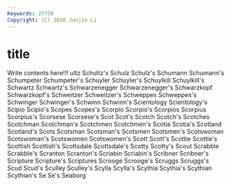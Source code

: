 ```yaml
---
Keywords: 27770
Copyright: (C) 2020 Junjie Li
---
```


# title

Write contents here!!!
ultz 
Schultz's 
Schulz 
Schulz's 
Schumann 
Schumann's
Schumpeter 
Schumpeter's 
Schuyler 
Schuyler's 
Schuylkill 
Schuylkill's 
Schwartz 
Schwartz's 
Schwarzenegger 
Schwarzenegger's
Schwarzkopf 
Schwarzkopf's 
Schweitzer 
Schweitzer's 
Schweppes 
Schweppes's 
Schwinger 
Schwinger's 
Schwinn 
Schwinn's
Scientology 
Scientology's 
Scipio 
Scipio's 
Scopes 
Scopes's 
Scorpio 
Scorpio's 
Scorpios 
Scorpius
Scorpius's 
Scorsese 
Scorsese's 
Scot 
Scot's 
Scotch 
Scotch's 
Scotches 
Scotchman 
Scotchman's
Scotchmen 
Scotchmen's 
Scotia 
Scotia's 
Scotland 
Scotland's 
Scots 
Scotsman 
Scotsman's 
Scotsmen
Scotsmen's 
Scotswoman 
Scotswoman's 
Scotswomen 
Scotswomen's 
Scott 
Scott's 
Scottie 
Scottie's 
Scottish
Scottish's 
Scottsdale 
Scottsdale's 
Scotty 
Scotty's 
Scout 
Scrabble 
Scrabble's 
Scranton 
Scranton's
Scriabin 
Scriabin's 
Scribner 
Scribner's 
Scripture 
Scripture's 
Scriptures 
Scrooge 
Scrooge's 
Scruggs
Scruggs's 
Scud 
Scud's 
Sculley 
Sculley's 
Scylla 
Scylla's 
Scythia 
Scythia's 
Scythian
Scythian's 
Se 
Se's 
Seaborg 
